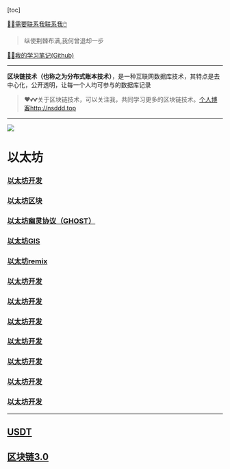 [toc]



[😶‍🌫️需要联系我联系我🖱️](xxw@nsddd.top)

>   纵使荆棘布满,我何曾退却一步

[😶‍🌫️我的学习笔记(Github)](https://github.com/3293172751/golang-rearn)

---

**区块链技术（也称之为分布式账本技术）**，是一种互联网数据库技术，其特点是去中心化，公开透明，让每一个人均可参与的数据库记录

>   ❤️💕💕关于区块链技术，可以关注我，共同学习更多的区块链技术。[个人博客http://nsddd.top](http://nsddd.top)

---

<a href = "https://etherscan.io/ "><img src = "https://s2.loli.net/2022/03/20/gTiDdUAxtHGJ4f8.png"></a>

# 以太坊

### [以太坊开发](eth1.md)
### [以太坊区块](eth2.md)
### [以太坊幽灵协议（GHOST）](eth3.md)
### [以太坊GIS](eth4.md)
### [以太坊remix](eth5.md)
### [以太坊开发](eth6.md)
### [以太坊开发](eth7.md)
### [以太坊开发](eth8.md)
### [以太坊开发](eth9.md)
### [以太坊开发](eth10.md)
### [以太坊开发](eth11.md)
### [以太坊开发](eth12.md)



---

## [USDT](USDT.md)
## [区块链3.0](web3.0.md)

